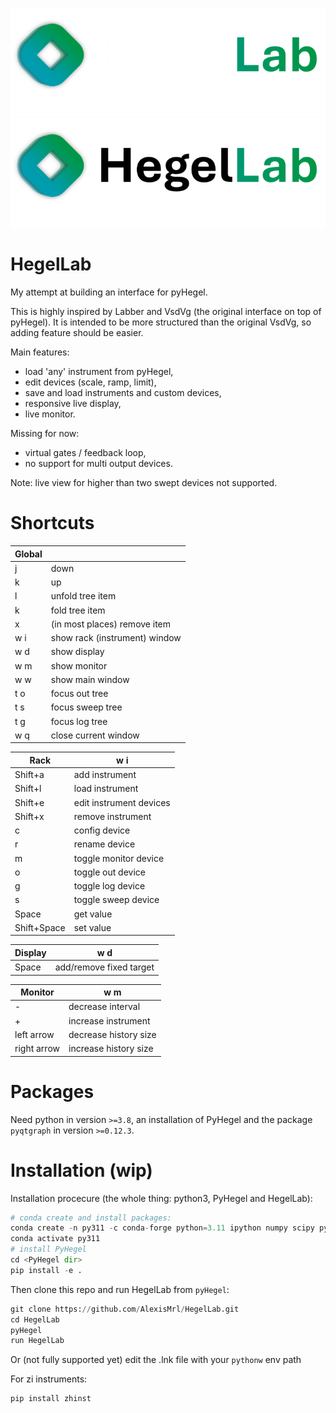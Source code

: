 ![HegelLab](./resources/logo_white.png#gh-dark-mode-only)
![HegelLab](./resources/logo_black.png#gh-light-mode-only)

# HegelLab
My attempt at building an interface for pyHegel.

This is highly inspired by Labber and VsdVg (the original interface on top of pyHegel).
It is intended to be more structured than the original VsdVg, so adding feature should be easier.

Main features:
- load 'any' instrument from pyHegel,
- edit devices (scale, ramp, limit),
- save and load instruments and custom devices,
- responsive live display,
- live monitor.

Missing for now:
- virtual gates / feedback loop,
- no support for multi output devices.


Note: live view for higher than two swept devices not supported.

# Shortcuts

| Global |   |
|---|---|
| j | down  |
| k | up  |
| l | unfold tree item  |
| k | fold tree item  |
| x | (in most places) remove item |
| w i | show rack (instrument) window  |
| w d | show display |
| w m | show monitor |
| w w | show main window  |
| t o | focus out tree |
| t s | focus sweep tree |
| t g | focus log tree |
| w q | close current window  |

| Rack | w i |
|---|---|
| Shift+a | add instrument  |
| Shift+l | load instrument |
| Shift+e | edit instrument devices |
| Shift+x | remove instrument  |
| c | config device  |
| r | rename device  |
| m | toggle monitor device  |
| o | toggle out device  |
| g | toggle log device  |
| s | toggle sweep device  |
| Space | get value |
| Shift+Space  | set value  |

| Display | w d |
|---|---|
| Space | add/remove fixed target  |

| Monitor | w m |
|---|---|
| - | decrease interval  |
| + | increase instrument |
| left arrow | decrease history size |
| right arrow | increase history size |

# Packages
Need python in version `>=3.8`, an installation of PyHegel and the package `pyqtgraph` in version `>=0.12.3`.

# Installation (wip)

Installation procecure (the whole thing: python3, PyHegel and HegelLab):
```py
# conda create and install packages:
conda create -n py311 -c conda-forge python=3.11 ipython numpy scipy pyqt matplotlib pyserial pythonnet pypdf2 pytz pyqtgraph=0.13.1 pyvisa
conda activate py311
# install PyHegel
cd <PyHegel dir>
pip install -e .
```

Then clone this repo and run HegelLab from `pyHegel`:
```py
git clone https://github.com/AlexisMrl/HegelLab.git
cd HegelLab
pyHegel
run HegelLab
```

Or (not fully supported yet) edit the .lnk file with your `pythonw` env path

For zi instruments:
```py
pip install zhinst 
```
